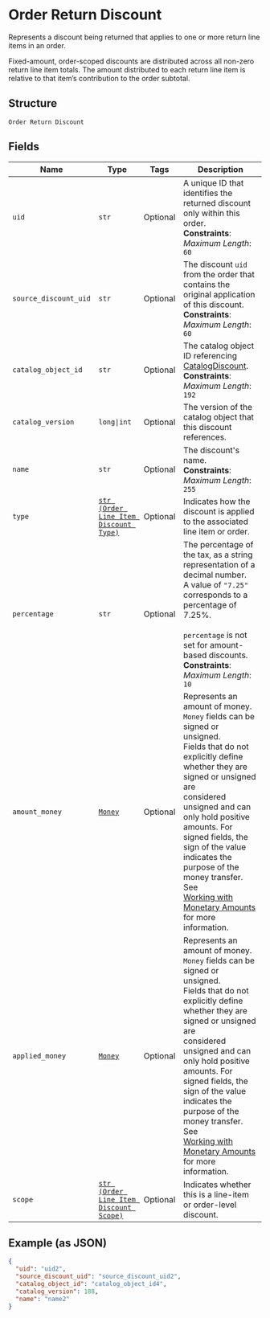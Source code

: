 
# Order Return Discount

Represents a discount being returned that applies to one or more return line items in an
order.

Fixed-amount, order-scoped discounts are distributed across all non-zero return line item totals.
The amount distributed to each return line item is relative to that item’s contribution to the
order subtotal.

## Structure

`Order Return Discount`

## Fields

| Name | Type | Tags | Description |
|  --- | --- | --- | --- |
| `uid` | `str` | Optional | A unique ID that identifies the returned discount only within this order.<br>**Constraints**: *Maximum Length*: `60` |
| `source_discount_uid` | `str` | Optional | The discount `uid` from the order that contains the original application of this discount.<br>**Constraints**: *Maximum Length*: `60` |
| `catalog_object_id` | `str` | Optional | The catalog object ID referencing [CatalogDiscount](entity:CatalogDiscount).<br>**Constraints**: *Maximum Length*: `192` |
| `catalog_version` | `long\|int` | Optional | The version of the catalog object that this discount references. |
| `name` | `str` | Optional | The discount's name.<br>**Constraints**: *Maximum Length*: `255` |
| `type` | [`str (Order Line Item Discount Type)`](../../doc/models/order-line-item-discount-type.md) | Optional | Indicates how the discount is applied to the associated line item or order. |
| `percentage` | `str` | Optional | The percentage of the tax, as a string representation of a decimal number.<br>A value of `"7.25"` corresponds to a percentage of 7.25%.<br><br>`percentage` is not set for amount-based discounts.<br>**Constraints**: *Maximum Length*: `10` |
| `amount_money` | [`Money`](../../doc/models/money.md) | Optional | Represents an amount of money. `Money` fields can be signed or unsigned.<br>Fields that do not explicitly define whether they are signed or unsigned are<br>considered unsigned and can only hold positive amounts. For signed fields, the<br>sign of the value indicates the purpose of the money transfer. See<br>[Working with Monetary Amounts](https://developer.squareup.com/docs/build-basics/working-with-monetary-amounts)<br>for more information. |
| `applied_money` | [`Money`](../../doc/models/money.md) | Optional | Represents an amount of money. `Money` fields can be signed or unsigned.<br>Fields that do not explicitly define whether they are signed or unsigned are<br>considered unsigned and can only hold positive amounts. For signed fields, the<br>sign of the value indicates the purpose of the money transfer. See<br>[Working with Monetary Amounts](https://developer.squareup.com/docs/build-basics/working-with-monetary-amounts)<br>for more information. |
| `scope` | [`str (Order Line Item Discount Scope)`](../../doc/models/order-line-item-discount-scope.md) | Optional | Indicates whether this is a line-item or order-level discount. |

## Example (as JSON)

```json
{
  "uid": "uid2",
  "source_discount_uid": "source_discount_uid2",
  "catalog_object_id": "catalog_object_id4",
  "catalog_version": 188,
  "name": "name2"
}
```

